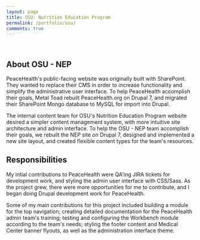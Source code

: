 ```yaml
---
layout: page
title: OSU: Nutrition Education Program
permalink: /portfolio/osu/
comments: true
---
```


<div class='add-pad'>
  <!-- <p><a class='res-link' href='http://peacehealth.org/' target='blank'>Launch PeaceHealth website</a></p> -->
  <br />

  <h2 class='project-sec-header'>About OSU - NEP</h2>
  <p>PeaceHealth's public-facing website was originally built with SharePoint. They wanted to replace their CMS in order to increase functionality and simplify the administrative user interface. To help PeaceHealth accomplish their goals, Metal Toad rebuilt PeaceHealth.org on Drupal 7, and migrated their SharePoint Mongo database to MySQL for import into Drupal.</p>
  <p>The internal content team for OSU's Nutrition Education Program website desired a simpler content management system, with more intuitive site architecture and admin interface. To help the OSU - NEP team accomplish their goals, we rebuilt the NEP site on Drupal 7, designed and implemented a new site layout, and created flexible content types for the team's resources.</p>


  <h2 class='project-sec-header'>Responsibilities</h2>
  <p>My intial contributions to PeaceHealth were QA'ing JIRA tickets for development work, and styling the admin user interface with CSS/Sass. As the project grew, there were more opportunities for me to contribute, and I began doing Drupal development work for PeaceHealth.</p>

  <p>Some of my main contributions for this project included building a module for the top navigation; creating detailed documentation for the PeaceHealth admin team's training; testing and configuring the Workbench module according to the team's needs; styling the footer content and Medical Center banner flyouts, as well as the administration interface theme.</p>

<!--  <h2 class='project-sec-header'>Reflection</h2> -->
<!--  <div class='project-grid'>
    <div class='photo-space'>
      <img class='ph-screenshot left' src='/images/cc-acres.png'>
    </div>
    <div class='photo-space'>
      <img class='ph-screenshot right' src='/images/cc-animals.png'>
    </div>
  </div> -->

</div>